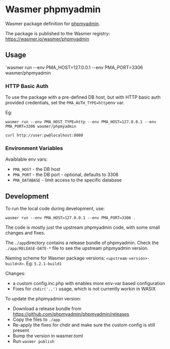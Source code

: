 # Wasmer phpmyadmin

Wasmer package definition for [phpmyadmin](https://phpmyadmin.net).

The package is published to the Wasmer registry: https://wasmer.io/wasmer/phpmyadmin

## Usage

`wasmer run --env PMA_HOST=127.0.0.1 --env PMA_PORT=3306 wasmer/phpmyadmin

### HTTP Basic Auth

To use the package with a pre-defined DB host, but with HTTP basic auth provided credentials, set the `PMA_AUTH_TYPE=http`env var.

Eg:
```
wasmer run --env PMA_HOST_TYPE=http --env PMA_HOST=127.0.0.1 --env PMA_PORT=3306 wasmer/phpmyadmin

curl http://user:pw@localhost:8080
```

### Environment Variables

Avaiblable env vars:

* `PMA_HOST` - the DB host
* `PMA_PORT` - the DB port - optional, defaults to 3306
* `PMA_DATABASE` - limit access to the specific database


## Development

To run the local code during development, use:

`wasmer run --env PMA_HOST=127.0.0.1 --env PMA_PORT=3306 .`

The code is mostly just the upstream phpmyadmin code, with some small changes and fixes.

The `./app`directory contains a release bundle of phpmyadmin.
Check the `./app/RELEASE-DATE-*` file to see the upstream phpmyadmin version.

Naming scheme for Wasmer package versions:
  `<upstream-version>-build<X>`.
  Eg: `5.2.1-build1`

Changes:
* a custom config.inc.php with enables more env-var based configuration
* Fixes for `chdir('..')` usage, which is not currently workin in WASIX


To update the phpmyadmin version:
* Download a release bundle from https://github.com/phpmyadmin/phpmyadmin/releases
* Copy the files to `./app`
* Re-apply the fixes for chdir and make sure the custom config is still present
* Bump the version in wasmer.toml
* Run `wasmer publish`
